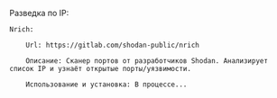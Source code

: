 Разведка по IP:   
    
    
    Nrich:   

        Url: https://gitlab.com/shodan-public/nrich   

        Описание: Сканер портов от разработчиков Shodan. Анализирует список IP и узнаёт открытые порты/уязвимости.   

        Использование и установка: В процессе...   